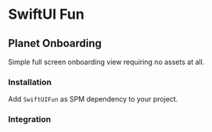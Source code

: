 # SwiftUI Fun

## Planet Onboarding

Simple full screen onboarding view requiring no assets at all.

### Installation

Add `SwiftUIFun` as SPM dependency to your project.

### Integration


